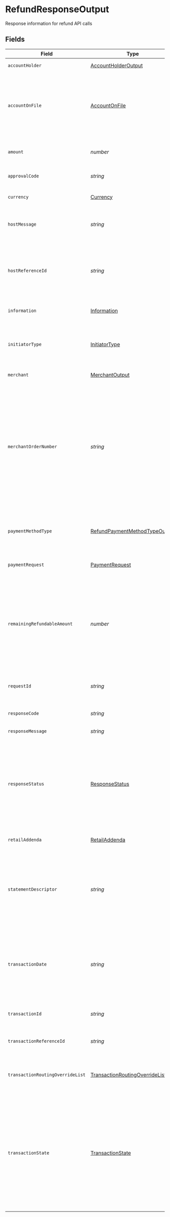 # RefundResponseOutput

Response information for refund API calls


## Fields

| Field                                                                                                                                                                                                                                                                           | Type                                                                                                                                                                                                                                                                            | Required                                                                                                                                                                                                                                                                        | Description                                                                                                                                                                                                                                                                     | Example                                                                                                                                                                                                                                                                         |
| ------------------------------------------------------------------------------------------------------------------------------------------------------------------------------------------------------------------------------------------------------------------------------- | ------------------------------------------------------------------------------------------------------------------------------------------------------------------------------------------------------------------------------------------------------------------------------- | ------------------------------------------------------------------------------------------------------------------------------------------------------------------------------------------------------------------------------------------------------------------------------- | ------------------------------------------------------------------------------------------------------------------------------------------------------------------------------------------------------------------------------------------------------------------------------- | ------------------------------------------------------------------------------------------------------------------------------------------------------------------------------------------------------------------------------------------------------------------------------- |
| `accountHolder`                                                                                                                                                                                                                                                                 | [AccountHolderOutput](../../models/shared/accountholderoutput.md)                                                                                                                                                                                                               | :heavy_minus_sign:                                                                                                                                                                                                                                                              | Card owner properties                                                                                                                                                                                                                                                           |                                                                                                                                                                                                                                                                                 |
| `accountOnFile`                                                                                                                                                                                                                                                                 | [AccountOnFile](../../models/shared/accountonfile.md)                                                                                                                                                                                                                           | :heavy_minus_sign:                                                                                                                                                                                                                                                              | The label given to indicate if the account number is stored, not stored, or is going to be stored by a merchant. Valid values: STORED NOT_STORED TO_BE_STORED                                                                                                                   | NOT_STORED                                                                                                                                                                                                                                                                      |
| `amount`                                                                                                                                                                                                                                                                        | *number*                                                                                                                                                                                                                                                                        | :heavy_check_mark:                                                                                                                                                                                                                                                              | Specifies the monetary value of the transaction performed.                                                                                                                                                                                                                      | 1234                                                                                                                                                                                                                                                                            |
| `approvalCode`                                                                                                                                                                                                                                                                  | *string*                                                                                                                                                                                                                                                                        | :heavy_minus_sign:                                                                                                                                                                                                                                                              | Approval code provided by the payment issuer                                                                                                                                                                                                                                    | 54321                                                                                                                                                                                                                                                                           |
| `currency`                                                                                                                                                                                                                                                                      | [Currency](../../models/shared/currency.md)                                                                                                                                                                                                                                     | :heavy_check_mark:                                                                                                                                                                                                                                                              | Describes the currency type of the transaction                                                                                                                                                                                                                                  |                                                                                                                                                                                                                                                                                 |
| `hostMessage`                                                                                                                                                                                                                                                                   | *string*                                                                                                                                                                                                                                                                        | :heavy_minus_sign:                                                                                                                                                                                                                                                              | Message received from Issuer, network or processor. Can be blank                                                                                                                                                                                                                |                                                                                                                                                                                                                                                                                 |
| `hostReferenceId`                                                                                                                                                                                                                                                               | *string*                                                                                                                                                                                                                                                                        | :heavy_minus_sign:                                                                                                                                                                                                                                                              | Identifies unique identifier generated by the acquirer processing system and return to merchant for reference purposes.                                                                                                                                                         |                                                                                                                                                                                                                                                                                 |
| `information`                                                                                                                                                                                                                                                                   | [Information](../../models/shared/information.md)                                                                                                                                                                                                                               | :heavy_minus_sign:                                                                                                                                                                                                                                                              | A list of informational messages                                                                                                                                                                                                                                                |                                                                                                                                                                                                                                                                                 |
| `initiatorType`                                                                                                                                                                                                                                                                 | [InitiatorType](../../models/shared/initiatortype.md)                                                                                                                                                                                                                           | :heavy_minus_sign:                                                                                                                                                                                                                                                              | Describes the initiator of the transaction for the stored credential framework (MIT/CIT)                                                                                                                                                                                        | CARDHOLDER                                                                                                                                                                                                                                                                      |
| `merchant`                                                                                                                                                                                                                                                                      | [MerchantOutput](../../models/shared/merchantoutput.md)                                                                                                                                                                                                                         | :heavy_minus_sign:                                                                                                                                                                                                                                                              | Information about the merchant                                                                                                                                                                                                                                                  |                                                                                                                                                                                                                                                                                 |
| `merchantOrderNumber`                                                                                                                                                                                                                                                           | *string*                                                                                                                                                                                                                                                                        | :heavy_minus_sign:                                                                                                                                                                                                                                                              | A unique merchant assigned identifier for the confirmation of goods and/or services purchased. The merchant order provides the merchant a reference to the prices, quantity and description of goods and/or services to be delivered for all transactions included in the sale. | X1234                                                                                                                                                                                                                                                                           |
| `paymentMethodType`                                                                                                                                                                                                                                                             | [RefundPaymentMethodTypeOutput](../../models/shared/refundpaymentmethodtypeoutput.md)                                                                                                                                                                                           | :heavy_minus_sign:                                                                                                                                                                                                                                                              | Object with one of the payment method type applicable for refund processing                                                                                                                                                                                                     |                                                                                                                                                                                                                                                                                 |
| `paymentRequest`                                                                                                                                                                                                                                                                | [PaymentRequest](../../models/shared/paymentrequest.md)                                                                                                                                                                                                                         | :heavy_minus_sign:                                                                                                                                                                                                                                                              | Payment request information for multi capture order                                                                                                                                                                                                                             |                                                                                                                                                                                                                                                                                 |
| `remainingRefundableAmount`                                                                                                                                                                                                                                                     | *number*                                                                                                                                                                                                                                                                        | :heavy_minus_sign:                                                                                                                                                                                                                                                              | This is the amount of the transaction that is currently available for refunds.  It takes into account the original transaction amount as well as any previous refunds that were applied to the transaction.                                                                     | 1234                                                                                                                                                                                                                                                                            |
| `requestId`                                                                                                                                                                                                                                                                     | *string*                                                                                                                                                                                                                                                                        | :heavy_check_mark:                                                                                                                                                                                                                                                              | Merchant identifier for the request. The value must be unique.                                                                                                                                                                                                                  | 10cc0270-7bed-11e9-a188-1763956dd7f6                                                                                                                                                                                                                                            |
| `responseCode`                                                                                                                                                                                                                                                                  | *string*                                                                                                                                                                                                                                                                        | :heavy_check_mark:                                                                                                                                                                                                                                                              | Short explanation for response status                                                                                                                                                                                                                                           |                                                                                                                                                                                                                                                                                 |
| `responseMessage`                                                                                                                                                                                                                                                               | *string*                                                                                                                                                                                                                                                                        | :heavy_check_mark:                                                                                                                                                                                                                                                              | Long explanation of response code                                                                                                                                                                                                                                               |                                                                                                                                                                                                                                                                                 |
| `responseStatus`                                                                                                                                                                                                                                                                | [ResponseStatus](../../models/shared/responsestatus.md)                                                                                                                                                                                                                         | :heavy_check_mark:                                                                                                                                                                                                                                                              | The label given to the state of a response to a request submitted by a consumer through the Firm's Application Program Interface (API) that matches a test case. Valid Values: ERROR,SUCCESS, DENIED                                                                            |                                                                                                                                                                                                                                                                                 |
| `retailAddenda`                                                                                                                                                                                                                                                                 | [RetailAddenda](../../models/shared/retailaddenda.md)                                                                                                                                                                                                                           | :heavy_minus_sign:                                                                                                                                                                                                                                                              | Retail inductry specific attributes.                                                                                                                                                                                                                                            |                                                                                                                                                                                                                                                                                 |
| `statementDescriptor`                                                                                                                                                                                                                                                           | *string*                                                                                                                                                                                                                                                                        | :heavy_minus_sign:                                                                                                                                                                                                                                                              | Provides textual information about charges or payments on statements. Using clear and accurate statement descriptors can reduce chargebacks and disputes.                                                                                                                       |                                                                                                                                                                                                                                                                                 |
| `transactionDate`                                                                                                                                                                                                                                                               | *string*                                                                                                                                                                                                                                                                        | :heavy_minus_sign:                                                                                                                                                                                                                                                              | Designates the hour, minute, seconds and date (if timestamp) or year, month, and date (if date) when the transaction (monetary or non-monetary) occurred.                                                                                                                       |                                                                                                                                                                                                                                                                                 |
| `transactionId`                                                                                                                                                                                                                                                                 | *string*                                                                                                                                                                                                                                                                        | :heavy_minus_sign:                                                                                                                                                                                                                                                              | Identifier of a resource                                                                                                                                                                                                                                                        | 5a4c3500-4017-11e9-b649-8de064224186                                                                                                                                                                                                                                            |
| `transactionReferenceId`                                                                                                                                                                                                                                                        | *string*                                                                                                                                                                                                                                                                        | :heavy_minus_sign:                                                                                                                                                                                                                                                              | Reference to an existing payment.                                                                                                                                                                                                                                               | 6b4c7800-4017-11e9-b649-8de064224186                                                                                                                                                                                                                                            |
| `transactionRoutingOverrideList`                                                                                                                                                                                                                                                | [TransactionRoutingOverrideList](../../models/shared/transactionroutingoverridelist.md)[]                                                                                                                                                                                       | :heavy_minus_sign:                                                                                                                                                                                                                                                              | List of transaction routing providers where the transaction be routed preferred by the merchant .                                                                                                                                                                               |                                                                                                                                                                                                                                                                                 |
| `transactionState`                                                                                                                                                                                                                                                              | [TransactionState](../../models/shared/transactionstate.md)                                                                                                                                                                                                                     | :heavy_check_mark:                                                                                                                                                                                                                                                              | Codifies the current state a transaction may be in. The transaction can only be in one state at a time. The state is based on the current phase a transaction could be in. For example, a transaction that has been received but not captured would be in the A                 |                                                                                                                                                                                                                                                                                 |